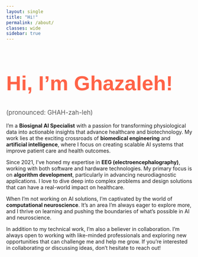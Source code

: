 ```yaml
---
layout: single
title: "Hi!"
permalink: /about/
classes: wide
sidebar: true
---
```


<h1 style="color: #FF6347; font-size: 4em; font-family: 'Cursive', sans-serif;">Hi, I’m Ghazaleh!</h1>
<p style="font-size: 1.2em; color: #555;">(pronounced: GHAH-zah-leh)</p>

<p>I’m a <strong>Biosignal AI Specialist</strong> with a passion for transforming physiological data into actionable insights that advance healthcare and biotechnology. My work lies at the exciting crossroads of <strong>biomedical engineering</strong> and <strong>artificial intelligence</strong>, where I focus on creating scalable AI systems that improve patient care and health outcomes.</p>

<p>Since 2021, I’ve honed my expertise in <strong>EEG (electroencephalography)</strong>, working with both software and hardware technologies. My primary focus is on <strong>algorithm development</strong>, particularly in advancing neurodiagnostic applications. I love to dive deep into complex problems and design solutions that can have a real-world impact on healthcare.</p>

<p>When I’m not working on AI solutions, I’m captivated by the world of <strong>computational neuroscience</strong>. It’s an area I’m always eager to explore more, and I thrive on learning and pushing the boundaries of what’s possible in AI and neuroscience.</p>

<p>In addition to my technical work, I’m also a believer in collaboration. I’m always open to working with like-minded professionals and exploring new opportunities that can challenge me and help me grow. If you’re interested in collaborating or discussing ideas, don’t hesitate to reach out!</p>


<!-- ## Expertise

- **Programming Languages**: Python, R, SQL, C/C++, MATLAB
- **Cloud Technologies**: AWS, Compute Canada Cloud
- **Machine Learning & AI**:
  - Deep Learning: CNNs, RNNs, GANs, Autoencoders
  - Supervised & Unsupervised Learning
  - Natural Language Processing
  - Computer Vision
- **Frameworks & Libraries**:
  - TensorFlow, Keras, PyTorch, JAX
  - OpenCV, SciPy, Scikit-learn
  - Hugging Face Transformers, spaCy
  - Tidyverse, PostgreSQL, Boost
- **Dev & Ops**:
  - MLOps, Docker, Git, CI/CD Pipelines
- **Healthcare Data & Compliance**:
  - FHIR, EHR, EMR, HIS
  - HIPAA, FDA, HL7 Standards
- **Markup & Documentation**: HTML, LaTeX, Markdown
- **Operating Systems**: Ubuntu Linux, Windows, macOS


### Education
- **[M.Sc.]**, [Computational Medicine]  
  [University of Montreal], [2024]

- **[B.Sc.]**, [Biomedical Engineering]  
  [Tehran Polytechnic], [2020]

### Beyond Work
When I’m not analyzing data or coding algorithms, I enjoy meditation and practing . I’m also passionate about mentoring aspiring AI researchers and sharing and gaining knowledge at conferences. -->
